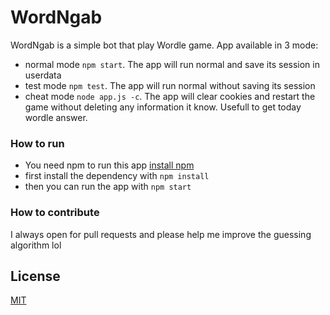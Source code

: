 # WordNgab

 WordNgab is a simple bot that play Wordle game. App available in 3 mode:
 - normal mode `npm start`. The app will run normal and save its session in userdata
 - test mode `npm test`. The app will run normal without saving its session
 - cheat mode `node app.js -c`. The app will clear cookies and restart the game without deleting any information it know. Usefull to get today wordle answer.


### How to run
 - You need npm to run this app 
   [install npm](https://nodejs.org/en/download/)
 - first install the dependency with `npm install`
 - then you can run the app with `npm start`


### How to contribute
 I always open for pull requests and please help me improve the guessing algorithm lol


## License

[MIT](https://choosealicense.com/licenses/mit/)
